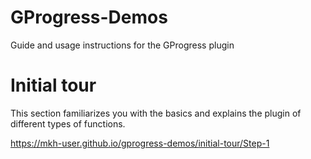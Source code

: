 # GProgress-Demos
Guide and usage instructions for the GProgress plugin

# Initial tour
This section familiarizes you with the basics and explains the plugin of different types of functions.

https://mkh-user.github.io/gprogress-demos/initial-tour/Step-1
